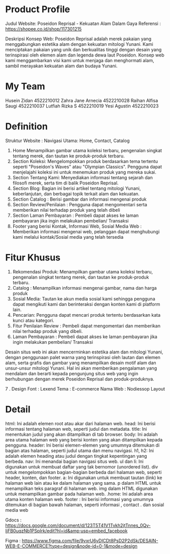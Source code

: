 # Product Profile

Judul Website:
Poseidon Reprisal - Kekuatan Alam Dalam Gaya
Referensi :  https://shopee.co.id/shop/117301215
 
Deskripsi Konsep Web:
Poseidon Reprisal adalah merek pakaian yang menggabungkan estetika alam dengan kekuatan mitologi Yunani. Kami menciptakan pakaian yang unik dan berkualitas tinggi dengan desain yang terinspirasi oleh elemen alam dan legenda dewa laut Poseidon. Konsep web kami menggambarkan visi kami untuk menjaga dan menghormati alam, sambil merayakan kekuatan alam dan budaya Yunani.

# My Team
Husein Zidan          	4522210012
Zahra Jane Arnecia 	4522210028
Raihan Alfisa Saugi	4522210037
Lutfiah Rizka S       	4522210019
Yesi Agustin           	4522210023

# Definition
 Struktur Website : 
Navigasi Utama: Home, Contact, Catalog
1. Home Menampilkan gambar utama koleksi terbaru, pengenalan singkat tentang merek, dan tautan ke produk-produk terbaru.
2. Section Koleksi: Mengelompokkan produk berdasarkan tema tertentu seperti "Poseidon's Waves" atau "Olympian Classics". Pengguna dapat menjelajahi koleksi ini untuk menemukan produk yang mereka sukai.
3. Section Tentang Kami: Menyediakan informasi tentang sejarah dan filosofi merek, serta tim di balik Poseidon Reprisal.
4. Section Blog: Bagian ini berisi artikel tentang mitologi Yunani, keberlanjutan, dan berbagai topik terkait alam dan kekuatan.
5. Section  Catalog : Berisi gambar dan informasi mengenai produk 
6. Section Review/Penilaian : Pengguna dapat mengomentari serta memberikan nilai terhadap produk yang telah dibeli
7. Section Laman Pembayaran : Pembeli dapat akses ke laman pembayaran jika ingin melakukan pembelian/ Transaksi
8. Footer yang berisi Kontak, Informasi Web, Sosial Media Web : Memberikan informasi mengenai web, pelanggan dapat  menghubungi kami melalui kontak/Sosial media yang telah tersedia 

# Fitur Khusus
1. Rekomendasi Produk: Menampilkan gambar utama koleksi terbaru, pengenalan singkat tentang merek, dan tautan ke produk-produk terbaru.
2. Catalog : Menampilkan informasi mengenai gambar, nama dan harga produk
3. Sosial Media: Tautan ke akun media sosial kami sehingga pengguna dapat mengikuti kami dan berinteraksi dengan konten kami di platform lain.
4.  Pencarian: Pengguna dapat mencari produk tertentu berdasarkan kata kunci atau kategori.
5. Fitur Penilaian Review : Pembeli dapat mengomentari dan memberikan nilai terhadap produk yang dibeli.
6. Laman Pembayaran : Pembeli dapat akses ke laman pembayaran jika ingin melakukan pembelian/ Transaksi
 
Desain situs web ini akan mencerminkan estetika alam dan mitologi Yunani, dengan penggunaan palet warna yang terinspirasi oleh lautan dan elemen alam, serta grafis dan gambar yang menampilkan desain motif alam dan unsur-unsur mitologi Yunani. Hal ini akan memberikan pengalaman yang mendalam dan berarti kepada pengunjung situs web yang ingin berhubungan dengan merek Poseidon Reprisal dan produk-produknya.
 
7 . Design
Font :  Lexend
Tema : E-commerce
Nama Web :  Nodiessop
Layout

# Detail
html: Ini adalah elemen root atau akar dari halaman web.
head: Ini berisi informasi tentang halaman web, seperti judul dan metadata.
title: Ini menentukan judul yang akan ditampilkan di tab browser.
body: Ini adalah area utama halaman web yang berisi konten yang akan ditampilkan kepada pengguna.
header: Ini berisi elemen-elemen yang umumnya ditemukan di bagian atas halaman, seperti judul utama dan menu navigasi.
h1, h2: Ini adalah elemen heading atau judul dengan tingkat kepentingan yang berbeda.
nav: Ini menandai bagian navigasi situs web.
ul dan li: Ini digunakan untuk membuat daftar yang tak bernomor (unordered list).
div untuk mengelompokkan bagian-bagian berbeda dari halaman web, seperti header, konten, dan footer.
a: Ini digunakan untuk membuat tautan (link) ke halaman web lain atau ke dalam halaman yang sama.
p dalam HTML untuk menampilkan teks paragraf di halaman web.
img dalam HTML digunakan untuk menampilkan gambar pada halaman web.
.home: Ini adalah area utama konten halaman web.
footer : Ini berisi informasi yang umumnya ditemukan di bagian bawah halaman, seperti informasi , contact . dan sosial media web



Gdocs : https://docs.google.com/document/d/123T5T41V1Tvkh2jtTnnes_0Qv-IjFB0uqzNb1PSpIrk/edit?hl=id&amp;usp=embed_facebook

Figma : https://www.figma.com/file/9vxrU6vDlCDt8PsD2P2dSk/DESAIN-WEB-E-COMMERCE?type=design&node-id=0-1&mode=design

